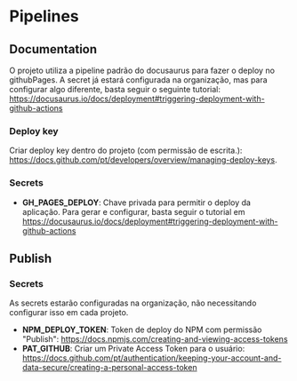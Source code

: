 # Pipelines

## Documentation

O projeto utiliza a pipeline padrão do docusaurus para fazer o deploy no githubPages.
A secret já estará configurada na organização, mas para configurar algo diferente, basta seguir o seguinte tutorial: https://docusaurus.io/docs/deployment#triggering-deployment-with-github-actions

### Deploy key

Criar deploy key dentro do projeto (com permissão de escrita.): https://docs.github.com/pt/developers/overview/managing-deploy-keys.

### Secrets

- **GH_PAGES_DEPLOY**: Chave privada para permitir o deploy da aplicação. Para gerar e configurar, basta seguir o tutorial em https://docusaurus.io/docs/deployment#triggering-deployment-with-github-actions

## Publish

### Secrets

As secrets estarão configuradas na organização, não necessitando configurar isso em cada projeto.

- **NPM_DEPLOY_TOKEN**: Token de deploy do NPM com permissão "Publish": https://docs.npmjs.com/creating-and-viewing-access-tokens
- **PAT_GITHUB**: Criar um Private Access Token para o usuário: https://docs.github.com/pt/authentication/keeping-your-account-and-data-secure/creating-a-personal-access-token
